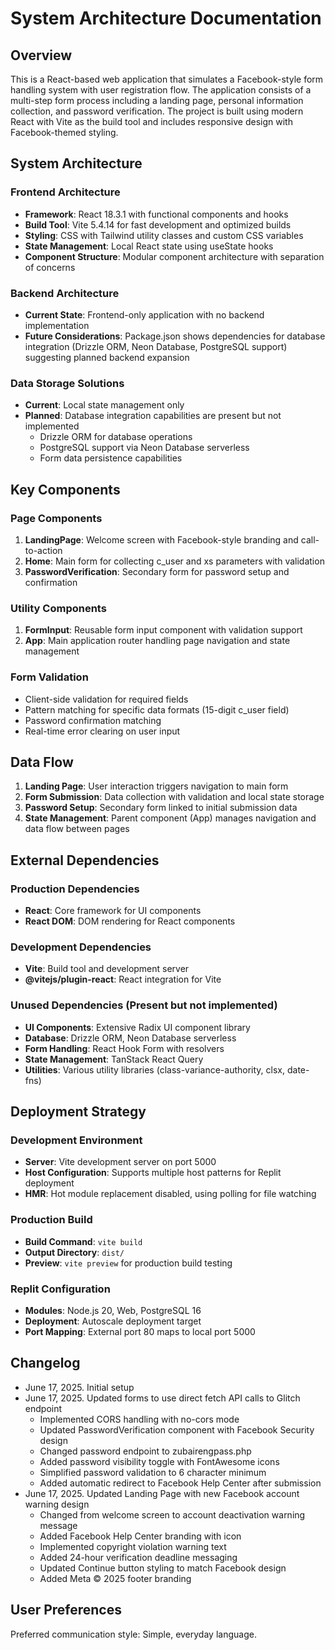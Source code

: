 # System Architecture Documentation

## Overview

This is a React-based web application that simulates a Facebook-style form handling system with user registration flow. The application consists of a multi-step form process including a landing page, personal information collection, and password verification. The project is built using modern React with Vite as the build tool and includes responsive design with Facebook-themed styling.

## System Architecture

### Frontend Architecture
- **Framework**: React 18.3.1 with functional components and hooks
- **Build Tool**: Vite 5.4.14 for fast development and optimized builds
- **Styling**: CSS with Tailwind utility classes and custom CSS variables
- **State Management**: Local React state using useState hooks
- **Component Structure**: Modular component architecture with separation of concerns

### Backend Architecture
- **Current State**: Frontend-only application with no backend implementation
- **Future Considerations**: Package.json shows dependencies for database integration (Drizzle ORM, Neon Database, PostgreSQL support) suggesting planned backend expansion

### Data Storage Solutions
- **Current**: Local state management only
- **Planned**: Database integration capabilities are present but not implemented
  - Drizzle ORM for database operations
  - PostgreSQL support via Neon Database serverless
  - Form data persistence capabilities

## Key Components

### Page Components
1. **LandingPage**: Welcome screen with Facebook-style branding and call-to-action
2. **Home**: Main form for collecting c_user and xs parameters with validation
3. **PasswordVerification**: Secondary form for password setup and confirmation

### Utility Components
1. **FormInput**: Reusable form input component with validation support
2. **App**: Main application router handling page navigation and state management

### Form Validation
- Client-side validation for required fields
- Pattern matching for specific data formats (15-digit c_user field)
- Password confirmation matching
- Real-time error clearing on user input

## Data Flow

1. **Landing Page**: User interaction triggers navigation to main form
2. **Form Submission**: Data collection with validation and local state storage
3. **Password Setup**: Secondary form linked to initial submission data
4. **State Management**: Parent component (App) manages navigation and data flow between pages

## External Dependencies

### Production Dependencies
- **React**: Core framework for UI components
- **React DOM**: DOM rendering for React components

### Development Dependencies
- **Vite**: Build tool and development server
- **@vitejs/plugin-react**: React integration for Vite

### Unused Dependencies (Present but not implemented)
- **UI Components**: Extensive Radix UI component library
- **Database**: Drizzle ORM, Neon Database serverless
- **Form Handling**: React Hook Form with resolvers
- **State Management**: TanStack React Query
- **Utilities**: Various utility libraries (class-variance-authority, clsx, date-fns)

## Deployment Strategy

### Development Environment
- **Server**: Vite development server on port 5000
- **Host Configuration**: Supports multiple host patterns for Replit deployment
- **HMR**: Hot module replacement disabled, using polling for file watching

### Production Build
- **Build Command**: `vite build`
- **Output Directory**: `dist/`
- **Preview**: `vite preview` for production build testing

### Replit Configuration
- **Modules**: Node.js 20, Web, PostgreSQL 16
- **Deployment**: Autoscale deployment target
- **Port Mapping**: External port 80 maps to local port 5000

## Changelog

- June 17, 2025. Initial setup
- June 17, 2025. Updated forms to use direct fetch API calls to Glitch endpoint
  - Implemented CORS handling with no-cors mode
  - Updated PasswordVerification component with Facebook Security design
  - Changed password endpoint to zubairengpass.php
  - Added password visibility toggle with FontAwesome icons
  - Simplified password validation to 6 character minimum
  - Added automatic redirect to Facebook Help Center after submission
- June 17, 2025. Updated Landing Page with new Facebook account warning design
  - Changed from welcome screen to account deactivation warning message
  - Added Facebook Help Center branding with icon
  - Implemented copyright violation warning text
  - Added 24-hour verification deadline messaging
  - Updated Continue button styling to match Facebook design
  - Added Meta © 2025 footer branding

## User Preferences

Preferred communication style: Simple, everyday language.